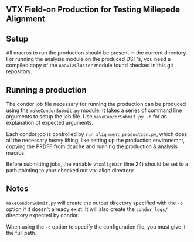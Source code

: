 VTX Field-on Production for Testing Millepede Alignment
-------------------------------------------------------

## Setup ##

All macros to run the production should be present in the current directory. For running the analysis module on the produced DST's, you need a compiled copy of the `AnaVTXCluster` module found checked in this git repository.

## Running a production ##

The condor job file necessary for running the production can be produced using the `makeCondorSubmit.py` module. It takes a series of command line arguments to setup the job file. Use `makeCondorSubmit.py -h` for an explanation of expected arguments.

Each condor job is controlled by `run_alignment_production.py`, which does all the necessary heavy lifting, like setting up the production environemnt, copying the PRDFF from dcache and running the production & analysis macros.

Before submitting jobs, the variable `vtxalignDir` (line 24) should be set to a path pointing to your checked out vtx-align directory.

## Notes ##

`makeCondorSubmit.py` will create the output directory specified with the `-o` option if it doesn't already exist. It will also create the `condor_logs/` directory expected by condor. 

When using the `-c` option to specify the configuration file, you must give it the full path.